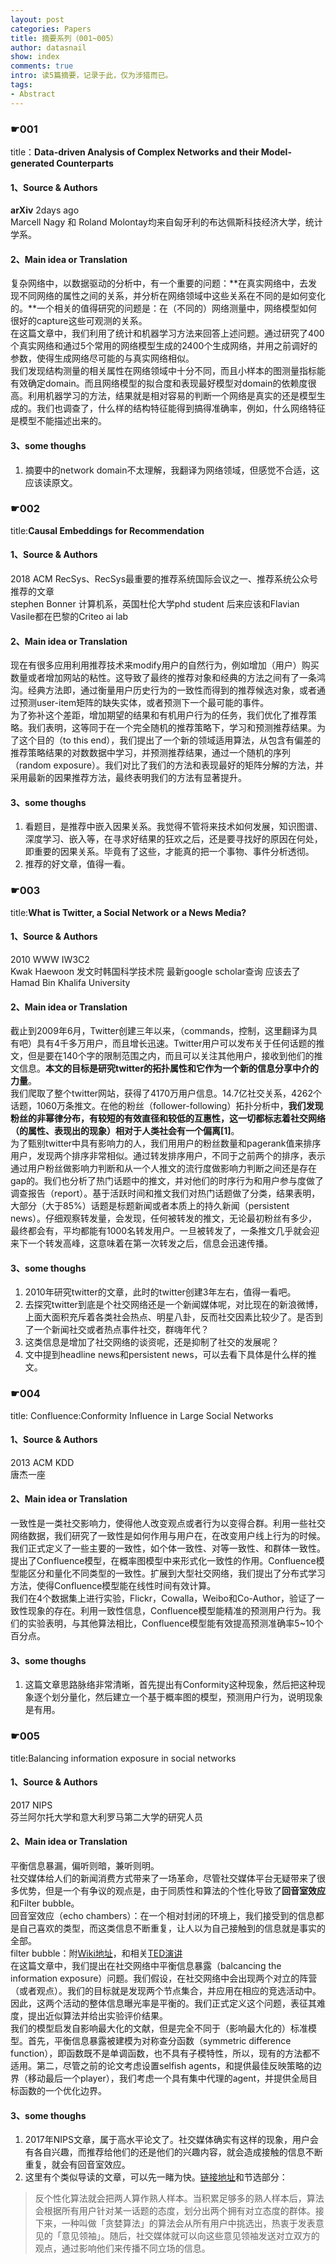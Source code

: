 ```yaml
---
layout: post
categories: Papers
title: 摘要系列（001~005）
author: datasnail
show: index
comments: true
intro: 读5篇摘要，记录于此，仅为涉猎而已。
tags:
- Abstract
---
```


### **☛001**
title：**Data-driven Analysis of Complex Networks and their Model-generated Counterparts**
#### **1、Source & Authors**
**arXiv**  2days ago  
Marcell Nagy  和 Roland Molontay均来自匈牙利的布达佩斯科技经济大学，统计学系。
#### **2、Main idea or Translation**
复杂网络中，以数据驱动的分析中，有一个重要的问题：**在真实网络中，去发现不同网络的属性之间的关系，并分析在网络领域中这些关系在不同的是如何变化的。**一个相关的值得研究的问题是：在（不同的）网络测量中，网络模型如何很好的capture这些可观测的关系。  
在这篇文章中，我们利用了统计和机器学习方法来回答上述问题。通过研究了400个真实网络和通过5个常用的网络模型生成的2400个生成网络，并用之前调好的参数，使得生成网络尽可能的与真实网络相似。  
我们发现结构测量的相关属性在网络领域中十分不同，而且小样本的图测量指标能有效确定domain。而且网络模型的拟合度和表现最好模型对domain的依赖度很高。利用机器学习的方法，结果就是相对容易的判断一个网络是真实的还是模型生成的。我们也调查了，什么样的结构特征能得到搞得准确率，例如，什么网络特征是模型不能描述出来的。  
#### **3、some thoughs**
1. 摘要中的network domain不太理解，我翻译为网络领域，但感觉不合适，这应该读原文。

### **☛002**
title:**Causal Embeddings for Recommendation**
#### **1、Source & Authors**
2018 ACM RecSys、RecSys最重要的推荐系统国际会议之一、推荐系统公众号推荐的文章  
stephen Bonner 计算机系，英国杜伦大学phd student 后来应该和Flavian Vasile都在巴黎的Criteo ai lab
#### **2、Main idea or Translation**
现在有很多应用利用推荐技术来modify用户的自然行为，例如增加（用户）购买数量或者增加网站的粘性。这导致了最终的推荐对象和经典的方法之间有了一条鸿沟。经典方法即，通过衡量用户历史行为的一致性而得到的推荐候选对象，或者通过预测user-item矩阵的缺失实体，或者预测下一个最可能的事件。  
为了弥补这个差距，增加期望的结果和有机用户行为的任务，我们优化了推荐策略。我们表明，这等同于在一个完全随机的推荐策略下，学习和预测推荐结果。为了这个目的（to this end），我们提出了一个新的领域适用算法，从包含有偏差的推荐策略结果的对数数据中学习，并预测推荐结果，通过一个随机的序列（random exposure）。我们对比了我们的方法和表现最好的矩阵分解的方法，并采用最新的因果推荐方法，最终表明我们的方法有显著提升。
#### **3、some thoughs**
1. 看题目，是推荐中嵌入因果关系。我觉得不管将来技术如何发展，知识图谱、深度学习、嵌入等，在寻求好结果的狂欢之后，还是要寻找好的原因在何处，即重要的因果关系。毕竟有了这些，才能真的把一个事物、事件分析透彻。
2. 推荐的好文章，值得一看。

### **☛003**
title:**What is Twitter, a Social Network or a News Media?**
#### **1、Source & Authors**
2010 WWW IW3C2  
Kwak Haewoon 发文时韩国科学技术院 最新google scholar查询 应该去了Hamad Bin Khalifa University
#### **2、Main idea or Translation**
截止到2009年6月，Twitter创建三年以来，（commands，控制，这里翻译为具有吧）具有4千多万用户，而且增长迅速。Twitter用户可以发布关于任何话题的推文，但是要在140个字的限制范围之内，而且可以关注其他用户，接收到他们的推文信息。**本文的目标是研究twitter的拓扑属性和它作为一个新的信息分享中介的力量**。  
我们爬取了整个twitter网站，获得了4170万用户信息。14.7亿社交关系，4262个话题，1060万条推文。在他的粉丝（follower-following）拓扑分析中，**我们发现粉丝的非幂律分布，有较短的有效直径和较低的互惠性，这一切都标志着社交网络（的属性、表现出的现象）相对于人类社会有一个偏离[1]**。  
为了甄别twitter中具有影响力的人，我们用用户的粉丝数量和pagerank值来排序用户，发现两个排序非常相似。通过转发排序用户，不同于之前两个的排序，表示通过用户粉丝做影响力判断和从一个人推文的流行度做影响力判断之间还是存在gap的。我们也分析了热门话题中的推文，并对他们的时序行为和用户参与度做了调查报告（report）。基于活跃时间和推文我们对热门话题做了分类，结果表明，大部分（大于85%）话题是标题新闻或者本质上的持久新闻（persistent news）。仔细观察转发量，会发现，任何被转发的推文，无论最初粉丝有多少，最终都会有，平均都能有1000名转发用户。一旦被转发了，一条推文几乎就会迎来下一个转发高峰，这意味着在第一次转发之后，信息会迅速传播。
#### **3、some thoughs**
1. 2010年研究twitter的文章，此时的twitter创建3年左右，值得一看吧。
2. 去探究twitter到底是个社交网络还是一个新闻媒体呢，对比现在的新浪微博，上面大面积充斥着各类社会热点、明星八卦，反而社交因素比较少了。是否到了一个新闻社交或者热点事件社交，群嗨年代？
3. 这类信息是增加了社交网络的谈资呢，还是抑制了社交的发展呢？
4. 文中提到headline news和persistent news，可以去看下具体是什么样的推文。

### **☛004**
title: Confluence:Conformity Influence in Large Social Networks
#### **1、Source & Authors**
2013 ACM KDD   
唐杰一座
#### **2、Main idea or Translation**
一致性是一类社交影响力，使得他人改变观点或者行为以变得合群。利用一些社交网络数据，我们研究了一致性是如何作用与用户在，在改变用户线上行为的时候。我们正式定义了一些主要的一致性，如个体一致性、对等一致性、和群体一致性。提出了Confluence模型，在概率图模型中来形式化一致性的作用。Confluence模型能区分和量化不同类型的一致性。扩展到大型社交网络，我们提出了分布式学习方法，使得Confluence模型能在线性时间有效计算。  
我们在4个数据集上进行实验，Flickr，Cowalla，Weibo和Co-Author，验证了一致性现象的存在。利用一致性信息，Confluence模型能精准的预测用户行为。我们的实验表明，与其他算法相比，Confluence模型能有效提高预测准确率5~10个百分点。
#### **3、some thoughs**
1. 这篇文章思路脉络非常清晰，首先提出有Conformity这种现象，然后把这种现象逐个划分量化，然后建立一个基于概率图的模型，预测用户行为，说明现象是有用。


### **☛005**
title:Balancing information exposure in social networks
#### **1、Source & Authors**
2017 NIPS  
芬兰阿尔托大学和意大利罗马第二大学的研究人员
#### **2、Main idea or Translation**
平衡信息暴漏，偏听则暗，兼听则明。  
社交媒体给人们的新闻消费方式带来了一场革命，尽管社交媒体平台无疑带来了很多优势，但是一个有争议的观点是，由于同质性和算法的个性化导致了**回音室效应**和Filter bubble。  
回音室效应（echo chambers）：在一个相对封闭的环境上，我们接受到的信息都是自己喜欢的类型，而这类信息不断重复，让人以为自己接触到的信息就是事实的全部。  
filter bubble：附[Wiki地址](https://en.wikipedia.org/wiki/Filter_bubble)，和相关[TED演讲](https://www.ted.com/talks/eli_pariser_beware_online_filter_bubbles)  
在这篇文章中，我们提出在社交网络中平衡信息暴露（balcancing the information exposure）问题。我们假设，在社交网络中会出现两个对立的阵营（或者观点）。我们的目标就是发现两个节点集合，并应用在相应的竞选活动中。因此，这两个活动的整体信息曝光率是平衡的。我们正式定义这个问题，表征其难度，提出近似算法并给出实验评价结果。  
我们的模型启发自影响最大化的文献，但是完全不同于（影响最大化的）标准模型。首先，平衡信息暴露被建模为对称查分函数（symmetric difference function），即函数既不是单调函数，也不具有子模特性，所以，现有的方法都不适用。第二，尽管之前的论文考虑设置selfish agents，和提供最佳反映策略的边界（移动最后一个player），我们考虑一个具有集中代理的agent，并提供全局目标函数的一个优化边界。
#### **3、some thoughs**
1. 2017年NIPS文章，属于高水平论文了。社交媒体确实有这样的现象，用户会有各自兴趣，而推荐给他们的还是他们的兴趣内容，就会造成接触的信息不断重复，就会有回音室效应。
2. 这里有个类似导读的文章，可以先一睹为快。[链接地址](https://baijiahao.baidu.com/s?id=1586205042391403858&wfr=spider&for=pc)和节选部分：  
> 反个性化算法就会把两人算作熟人样本。当积累足够多的熟人样本后，算法会根据所有用户针对某一话题的态度，划分出两个拥有对立态度的群体。接下来，一种叫做「贪婪算法」的算法会从所有用户中挑选出，热衷于发表意见的「意见领袖」。随后，社交媒体就可以向这些意见领袖发送对立双方的观点，通过影响他们来传播不同立场的信息。